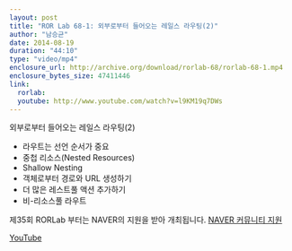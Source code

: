 ```yaml
---
layout: post
title: "ROR Lab 68-1: 외부로부터 들어오는 레일스 라우팅(2)"
author: "남승균"
date: 2014-08-19
duration: "44:10"
type: "video/mp4"
enclosure_url: http://archive.org/download/rorlab-68/rorlab-68-1.mp4
enclosure_bytes_size: 47411446
link:
  rorlab: 
  youtube: http://www.youtube.com/watch?v=l9KM19q7DWs
---
```


<p>외부로부터 들어오는 레일스 라우팅(2)</p>

- 라우트는 선언 순서가 중요
- 중첩 리소스(Nested Resources)
- Shallow Nesting
- 객체로부터 경로와 URL 생성하기
- 더 많은 레스트풀 액션 추가하기
- 비-리소스풀 라우트

<p>제35회 RORLab 부터는 NAVER의 지원을 받아 개최됩니다. <a href="http://developer.naver.com/wiki/pages/Community">NAVER 커뮤니티 지원</a></p>

<div class="btn-group">
  <a class="btn btn-default btn-xs" href="{{ page.link.youtube }}">YouTube</a>
</div>